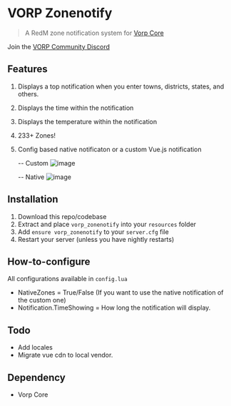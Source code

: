 # VORP Zonenotify

> A RedM zone notification system for [Vorp Core](http://docs.vorpcore.com:3000/)

Join the [VORP Community Discord](https://discord.gg/23MPbQ6)

## Features

1. Displays a top notification when you enter towns, districts, states, and others.
2. Displays the time within the notification
3. Displays the temperature within the notification
4. 233+ Zones!
5. Config based native notificaton or a custom Vue.js notification
    
    -- Custom
    ![image](https://user-images.githubusercontent.com/10902965/170663856-e6b11c13-df2e-49e7-957a-10bc4bec9774.png)

    -- Native
    ![image](https://user-images.githubusercontent.com/10902965/170857584-2bca2214-e671-4c7d-87f8-acd5022f02c3.png)



## Installation
1. Download this repo/codebase
2. Extract and place `vorp_zonenotify` into your `resources` folder
3. Add `ensure vorp_zonenotify` to your `server.cfg` file
4. Restart your server (unless you have nightly restarts)

## How-to-configure
All configurations available in `config.lua`

- NativeZones = True/False (If you want to use the native notification of the custom one)
- Notification.TimeShowing = How long the notification will display.

## Todo
- Add locales
- Migrate vue cdn to local vendor.

## Dependency
 - Vorp Core
